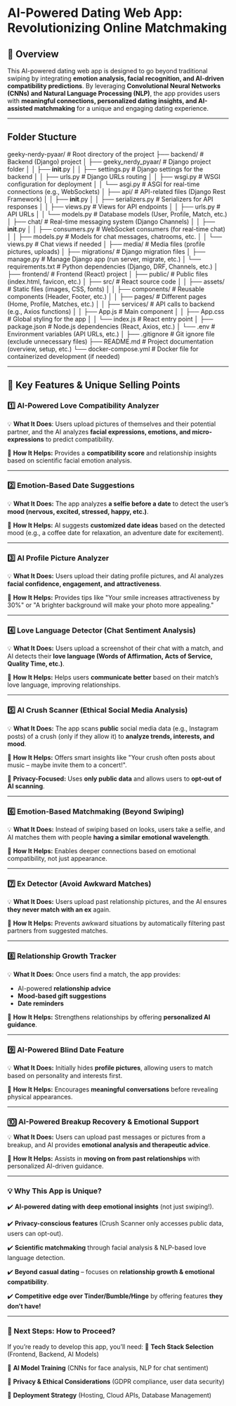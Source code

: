 # AI-Powered Dating Web App: Revolutionizing Online Matchmaking

## 📌 Overview
This AI-powered dating web app is designed to go beyond traditional swiping by integrating **emotion analysis, facial recognition, and AI-driven compatibility predictions**. By leveraging **Convolutional Neural Networks (CNNs) and Natural Language Processing (NLP)**, the app provides users with **meaningful connections, personalized dating insights, and AI-assisted matchmaking** for a unique and engaging dating experience.

---

## Folder Stucture 

geeky-nerdy-pyaar/            # Root directory of the project
├── backend/                  # Backend (Django) project
│   ├── geeky_nerdy_pyaar/    # Django project folder
│   │   ├── __init__.py
│   │   ├── settings.py       # Django settings for the backend
│   │   ├── urls.py           # Django URLs routing
│   │   ├── wsgi.py           # WSGI configuration for deployment
│   │   └── asgi.py           # ASGI for real-time connections (e.g., WebSockets)
│   ├── api/                  # API-related files (Django Rest Framework)
│   │   ├── __init__.py
│   │   ├── serializers.py    # Serializers for API responses
│   │   ├── views.py          # Views for API endpoints
│   │   ├── urls.py           # API URLs
│   │   └── models.py         # Database models (User, Profile, Match, etc.)
│   ├── chat/                 # Real-time messaging system (Django Channels)
│   │   ├── __init__.py
│   │   ├── consumers.py      # WebSocket consumers (for real-time chat)
│   │   ├── models.py         # Models for chat messages, chatrooms, etc.
│   │   └── views.py          # Chat views if needed
│   ├── media/                # Media files (profile pictures, uploads)
│   ├── migrations/           # Django migration files
│   ├── manage.py             # Manage Django app (run server, migrate, etc.)
│   └── requirements.txt      # Python dependencies (Django, DRF, Channels, etc.)
│
├── frontend/                 # Frontend (React) project
│   ├── public/               # Public files (index.html, favicon, etc.)
│   ├── src/                  # React source code
│   │   ├── assets/           # Static files (images, CSS, fonts)
│   │   ├── components/       # Reusable components (Header, Footer, etc.)
│   │   ├── pages/            # Different pages (Home, Profile, Matches, etc.)
│   │   ├── services/         # API calls to backend (e.g., Axios functions)
│   │   ├── App.js            # Main component
│   │   ├── App.css           # Global styling for the app
│   │   └── index.js          # React entry point
│   ├── package.json          # Node.js dependencies (React, Axios, etc.)
│   └── .env                  # Environment variables (API URLs, etc.)
│
├── .gitignore                # Git ignore file (exclude unnecessary files)
├── README.md                 # Project documentation (overview, setup, etc.)
└── docker-compose.yml        # Docker file for containerized development (if needed)

---

## 🚀 Key Features & Unique Selling Points

### 1️⃣ AI-Powered Love Compatibility Analyzer
💡 **What It Does**: Users upload pictures of themselves and their potential partner, and the AI analyzes **facial expressions, emotions, and micro-expressions** to predict compatibility.

🔹 **How It Helps:** Provides a **compatibility score** and relationship insights based on scientific facial emotion analysis.

---

### **2️⃣ Emotion-Based Date Suggestions**
💡 **What It Does:** The app analyzes **a selfie before a date** to detect the user’s **mood (nervous, excited, stressed, happy, etc.)**.

🔹 **How It Helps:** AI suggests **customized date ideas** based on the detected mood (e.g., a coffee date for relaxation, an adventure date for excitement).

---

### **3️⃣ AI Profile Picture Analyzer**
💡 **What It Does:** Users upload their dating profile pictures, and AI analyzes **facial confidence, engagement, and attractiveness**.

🔹 **How It Helps:** Provides tips like "Your smile increases attractiveness by 30%" or "A brighter background will make your photo more appealing."

---

### **4️⃣ Love Language Detector (Chat Sentiment Analysis)**
💡 **What It Does:** Users upload a screenshot of their chat with a match, and AI detects their **love language (Words of Affirmation, Acts of Service, Quality Time, etc.)**.

🔹 **How It Helps:** Helps users **communicate better** based on their match’s love language, improving relationships.

---

### **5️⃣ AI Crush Scanner (Ethical Social Media Analysis)**
💡 **What It Does:** The app scans **public** social media data (e.g., Instagram posts) of a crush (only if they allow it) to **analyze trends, interests, and mood**.

🔹 **How It Helps:** Offers smart insights like "Your crush often posts about music – maybe invite them to a concert!".

🔹 **Privacy-Focused:** Uses **only public data** and allows users to **opt-out of AI scanning**.

---

### **6️⃣ Emotion-Based Matchmaking (Beyond Swiping)**
💡 **What It Does:** Instead of swiping based on looks, users take a selfie, and AI matches them with people **having a similar emotional wavelength**.

🔹 **How It Helps:** Enables deeper connections based on emotional compatibility, not just appearance.

---

### **7️⃣ Ex Detector (Avoid Awkward Matches)**
💡 **What It Does:** Users upload past relationship pictures, and the AI ensures **they never match with an ex** again.

🔹 **How It Helps:** Prevents awkward situations by automatically filtering past partners from suggested matches.

---

### **8️⃣ Relationship Growth Tracker**
💡 **What It Does:** Once users find a match, the app provides:
   - AI-powered **relationship advice**
   - **Mood-based gift suggestions**
   - **Date reminders**

🔹 **How It Helps:** Strengthens relationships by offering **personalized AI guidance**.

---

### **9️⃣ AI-Powered Blind Date Feature**
💡 **What It Does:** Initially hides **profile pictures**, allowing users to match based on personality 
and interests first.

🔹 **How It Helps:** Encourages **meaningful conversations** before revealing physical appearances.

---

### **🔟 AI-Powered Breakup Recovery & Emotional Support**
💡 **What It Does:** Users can upload past messages or pictures from a breakup, and AI provides **emotional analysis and therapeutic advice**.

🔹 **How It Helps:** Assists in **moving on from past relationships** with personalized AI-driven guidance.

---

### **💡 Why This App is Unique?**
✔️ **AI-powered dating with deep emotional insights** (not just swiping!).

✔️ **Privacy-conscious features** (Crush Scanner only accesses public data, users can opt-out).

✔️ **Scientific matchmaking** through facial analysis & NLP-based love language detection.

✔️ **Beyond casual dating** – focuses on **relationship growth & emotional compatibility**.

✔️ **Competitive edge over Tinder/Bumble/Hinge** by offering features **they don’t have!**

---

### **📌 Next Steps: How to Proceed?**
If you’re ready to develop this app, you’ll need:
🔹 **Tech Stack Selection** (Frontend, Backend, AI Models)

🔹 **AI Model Training** (CNNs for face analysis, NLP for chat sentiment)

🔹 **Privacy & Ethical Considerations** (GDPR compliance, user data security)

🔹 **Deployment Strategy** (Hosting, Cloud APIs, Database Management)